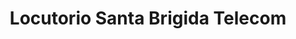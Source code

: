 ---
title: "Locutorio Santa Brigida Telecom"
url: /jose-leon-suarez/locutorio-santa-brigida-telecom/
shop: general
---